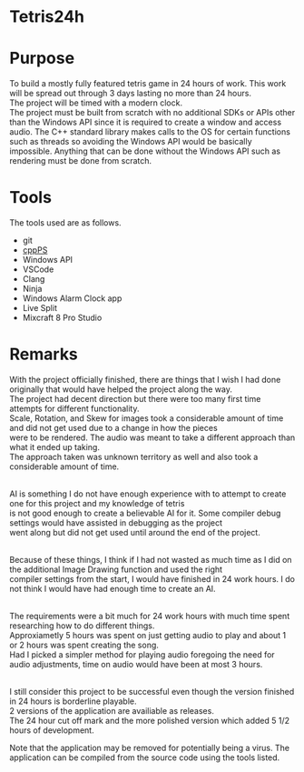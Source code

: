 # Tetris24h
<h1>Purpose</h1>

<p>
To build a mostly fully featured tetris game in 24 hours of work. This work will be spread out through 3 days lasting no more than 24 hours.<br>
The project will be timed with a modern clock.<br>
The project must be built from scratch with no additional SDKs or APIs other than the Windows API since it is required to create a window and access audio. The C++ standard library makes calls to the OS for certain functions such as threads so avoiding the Windows API would be basically impossible. Anything that can be done without the Windows API such as rendering must be done from scratch.
</p>

<h1>Tools</h1>

<p>
The tools used are as follows.<br>
<ul>
  <li>git</li>
  <li><a href="https://github.com/Davidah121/cppPS">cppPS</a></li>
  <li>Windows API</li>
  <li>VSCode</li>
  <li>Clang</li>
  <li>Ninja</li>
  <li>Windows Alarm Clock app</li>
  <li>Live Split</li>
  <li>Mixcraft 8 Pro Studio</li>
</ul>
</p>

<h1>Remarks</h1>
<p>
  With the project officially finished, there are things that I wish I had done originally that would have helped the project along the way.<br>
  The project had decent direction but there were too many first time attempts for different functionality.<br>
  Scale, Rotation, and Skew for images took a considerable amount of time and did not get used due to a change in how the pieces<br>
  were to be rendered. The audio was meant to take a different approach than what it ended up taking.<br>
  The approach taken was unknown territory as well and also took a considerable amount of time.<br><br>
  
  AI is something I do not have enough experience with to attempt to create one for this project and my knowledge of tetris<br>
  is not good enough to create a believable AI for it. Some compiler debug settings would have assisted in debugging as the project<br>
  went along but did not get used until around the end of the project.<br><br>
  
  Because of these things, I think if I had not wasted as much time as I did on the additional Image Drawing function and used the right<br>
  compiler settings from the start, I would have finished in 24 work hours. I do not think I would have had enough time to create an AI.<br><br>
  
  The requirements were a bit much for 24 work hours with much time spent researching how to do different things.<br>
  Approxiametly 5 hours was spent on just getting audio to play and about 1 or 2 hours was spent creating the song.<br>
  Had I picked a simpler method for playing audio foregoing the need for audio adjustments, time on audio would have been at most 3 hours.<br><br>
  
  I still consider this project to be successful even though the version finished in 24 hours is borderline playable.<br>
  2 versions of the application are availiable as releases.<br>
  The 24 hour cut off mark and the more polished version which added 5 1/2 hours of development.<br>
</p>

<p>Note that the application may be removed for potentially being a virus. The application can be compiled from the source code using the tools listed.</p>
